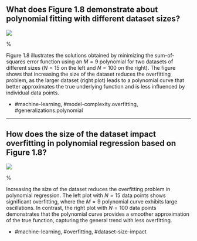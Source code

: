 ## What does Figure 1.8 demonstrate about polynomial fitting with different dataset sizes?

![](https://cdn.mathpix.com/cropped/2024_05_18_0cdb432046472a497b67g-1.jpg?height=458&width=1512&top_left_y=200&top_left_x=148)

%

Figure 1.8 illustrates the solutions obtained by minimizing the sum-of-squares error function using an $M=9$ polynomial for two datasets of different sizes ($N=15$ on the left and $N=100$ on the right). The figure shows that increasing the size of the dataset reduces the overfitting problem, as the larger dataset (right plot) leads to a polynomial curve that better approximates the true underlying function and is less influenced by individual data points.

- #machine-learning, #model-complexity.overfitting, #generalizations.polynomial

---

## How does the size of the dataset impact overfitting in polynomial regression based on Figure 1.8?

![](https://cdn.mathpix.com/cropped/2024_05_18_0cdb432046472a497b67g-1.jpg?height=458&width=1512&top_left_y=200&top_left_x=148)

%

Increasing the size of the dataset reduces the overfitting problem in polynomial regression. The left plot with $N=15$ data points shows significant overfitting, where the $M=9$ polynomial curve exhibits large oscillations. In contrast, the right plot with $N=100$ data points demonstrates that the polynomial curve provides a smoother approximation of the true function, capturing the general trend with less overfitting.

- #machine-learning, #overfitting, #dataset-size-impact